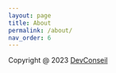 ```yaml
---
layout: page
title: About
permalink: /about/
nav_order: 6
---
```


Copyright @ 2023 [DevConseil]



[DevConseil]: https://www.devconseil.com
